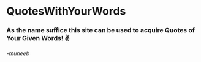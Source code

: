 # QuotesWithYourWords
<h3> As the name suffice this site can be used to acquire Quotes of Your Given Words! ✌ </h3>
<i>-muneeb</i>
